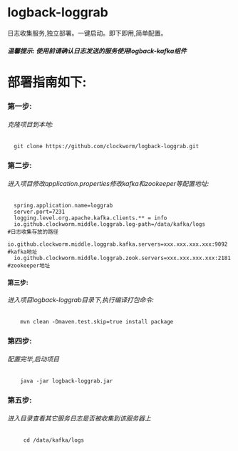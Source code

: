# logback-loggrab
日志收集服务,独立部署。一键启动。即下即用,简单配置。
##### 温馨提示:  使用前请确认日志发送的服务使用logback-kafka组件

# 部署指南如下:
### 第一步:
###### 克隆项目到本地:
      git clone https://github.com/clockworm/logback-loggrab.git
### 第二步:
######   进入项目修改application.properties修改kafka和zookeeper等配置地址:
      spring.application.name=loggrab
      server.port=7231
      logging.level.org.apache.kafka.clients.** = info
      io.github.clockworm.middle.loggrab.log-path=/data/kafka/logs           #日志收集存放的路径
      io.github.clockworm.middle.loggrab.kafka.servers=xxx.xxx.xxx.xxx:9092  #kafka地址
      io.github.clockworm.middle.loggrab.zook.servers=xxx.xxx.xxx.xxx:2181   #zookeeper地址
#### 第三步:
###### 进入项目logback-loggrab目录下,执行编译打包命令:
        mvn clean -Dmaven.test.skip=true install package
### 第四步:
######   配置完毕,启动项目
        java -jar logback-loggrab.jar
### 第五步:
######   进入目录查看其它服务日志是否被收集到该服务器上
         cd /data/kafka/logs
